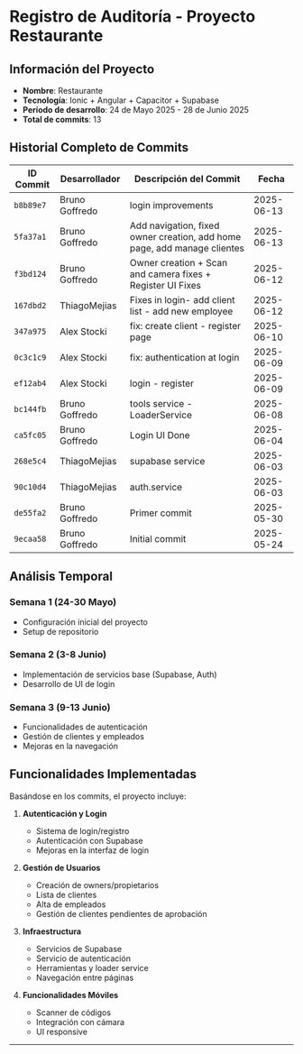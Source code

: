 # Registro de Auditoría - Proyecto Restaurante

## Información del Proyecto
- **Nombre**: Restaurante
- **Tecnología**: Ionic + Angular + Capacitor + Supabase
- **Período de desarrollo**: 24 de Mayo 2025 - 28 de Junio 2025
- **Total de commits**: 13

## Historial Completo de Commits

| ID Commit | Desarrollador | Descripción del Commit | Fecha |
|-----------|---------------|------------------------|-------|
| `b8b89e7` | Bruno Goffredo | login improvements | 2025-06-13 |
| `5fa37a1` | Bruno Goffredo | Add navigation, fixed owner creation, add home page, add manage clientes | 2025-06-13 |
| `f3bd124` | Bruno Goffredo | Owner creation + Scan and camera fixes + Register UI Fixes | 2025-06-12 |
| `167dbd2` | ThiagoMejias | Fixes in login- add client list - add new employee | 2025-06-12 |
| `347a975` | Alex Stocki | fix: create client - register page | 2025-06-10 |
| `0c3c1c9` | Alex Stocki | fix: authentication at login | 2025-06-09 |
| `ef12ab4` | Alex Stocki | login - register | 2025-06-09 |
| `bc144fb` | Bruno Goffredo | tools service - LoaderService | 2025-06-08 |
| `ca5fc05` | Bruno Goffredo | Login UI Done | 2025-06-04 |
| `268e5c4` | ThiagoMejias | supabase service | 2025-06-03 |
| `90c10d4` | ThiagoMejias | auth.service | 2025-06-03 |
| `de55fa2` | Bruno Goffredo | Primer commit | 2025-05-30 |
| `9ecaa58` | Bruno Goffredo | Initial commit | 2025-05-24 |

## Análisis Temporal

### Semana 1 (24-30 Mayo)
- Configuración inicial del proyecto
- Setup de repositorio

### Semana 2 (3-8 Junio)
- Implementación de servicios base (Supabase, Auth)
- Desarrollo de UI de login

### Semana 3 (9-13 Junio)
- Funcionalidades de autenticación
- Gestión de clientes y empleados
- Mejoras en la navegación

## Funcionalidades Implementadas

Basándose en los commits, el proyecto incluye:

1. **Autenticación y Login**
   - Sistema de login/registro
   - Autenticación con Supabase
   - Mejoras en la interfaz de login

2. **Gestión de Usuarios**
   - Creación de owners/propietarios
   - Lista de clientes
   - Alta de empleados
   - Gestión de clientes pendientes de aprobación

3. **Infraestructura**
   - Servicios de Supabase
   - Servicio de autenticación
   - Herramientas y loader service
   - Navegación entre páginas

4. **Funcionalidades Móviles**
   - Scanner de códigos
   - Integración con cámara
   - UI responsive

---
